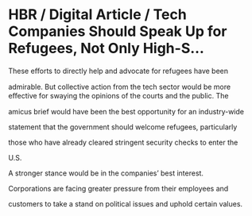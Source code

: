 # HBR / Digital Article / Tech Companies Should Speak Up for Refugees, Not Only High-S…

These eﬀorts to directly help and advocate for refugees have been

admirable. But collective action from the tech sector would be more eﬀective for swaying the opinions of the courts and the public. The

amicus brief would have been the best opportunity for an industry-wide

statement that the government should welcome refugees, particularly

those who have already cleared stringent security checks to enter the

U.S.

A stronger stance would be in the companies’ best interest.

Corporations are facing greater pressure from their employees and

customers to take a stand on political issues and uphold certain values.